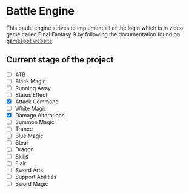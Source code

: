 ﻿# Battle Engine

This battle engine strives to implement all of the login which is in video game called Final Fantasy 9 by following the documentation found on [gamespot website](https://gamefaqs.gamespot.com/ps/197338-final-fantasy-ix/faqs/44329).

## Current stage of the project

- [ ] ATB
- [ ] Black Magic
- [ ] Running Away
- [ ] Status Effect
- [x] Attack Command
- [ ] White Magic
- [x] Damage Alterations
- [ ] Summon Magic
- [ ] Trance
- [ ] Blue Magic
- [ ] Steal
- [ ] Dragon
- [ ] Skills
- [ ] Flair
- [ ] Sword Arts
- [ ] Support Abilities
- [ ] Sword Magic
